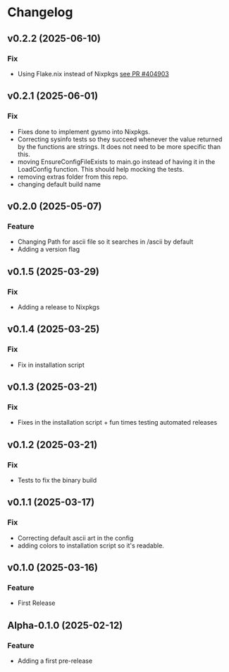 # Changelog

## v0.2.2 (2025-06-10)

### Fix
- Using Flake.nix instead of Nixpkgs [see PR #404903](https://github.com/NixOS/nixpkgs/pull/404903)

## v0.2.1 (2025-06-01)

### Fix
- Fixes done to implement gysmo into Nixpkgs.
- Correcting sysinfo tests so they succeed whenever the value returned by the functions are strings. It does not need to be more specific than this.
- moving EnsureConfigFileExists to main.go instead of having it in the LoadConfig function. This should help mocking the tests.
- removing extras folder from this repo.
- changing default build name

## v0.2.0 (2025-05-07)

### Feature
- Changing Path for ascii file so it searches in /ascii by default
- Adding a version flag

## v0.1.5 (2025-03-29)

### Fix
- Adding a release to Nixpkgs

## v0.1.4 (2025-03-25)

### Fix
- Fix in installation script

## v0.1.3 (2025-03-21)

### Fix
- Fixes in the installation script + fun times testing automated releases

## v0.1.2 (2025-03-21)

### Fix
- Tests to fix the binary build

## v0.1.1 (2025-03-17)

### Fix
- Correcting default ascii art in the config
- adding colors to installation script so it's readable.

## v0.1.0 (2025-03-16)

### Feature
- First Release

## Alpha-0.1.0 (2025-02-12)

### Feature
- Adding a first pre-release
